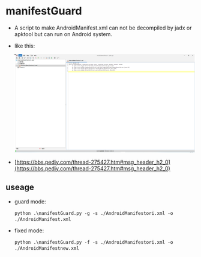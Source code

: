 # manifestGuard

- A script to make AndroidManifest.xml can not be decompiled by jadx or apktool but can run on Android system. 

- like this:

  ![image](https://github.com/Sp1keeeee/manifestGuard/blob/main/IMG/jadx.png)

- [https://bbs.pediy.com/thread-275427.htm#msg_header_h2_0](https://bbs.pediy.com/thread-275427.htm#msg_header_h2_0)

## useage

- guard mode:

  ```
  python .\manifestGuard.py -g -s ./AndroidManifestori.xml -o ./AndroidManifest.xml 
  ```

- fixed mode:

  ```
  python .\manifestGuard.py -f -s ./AndroidManifestori.xml -o ./AndroidManifestnew.xml
  ```